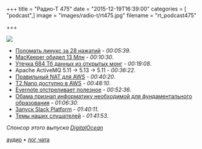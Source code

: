 +++
title = "Радио-Т 475"
date = "2015-12-19T16:39:00"
categories = [ "podcast",]
image = "images/radio-t/rt475.jpg"
filename = "rt_podcast475"

+++

![](https://radio-t.com/images/radio-t/rt475.jpg)

- [Поломать линукс за 28 нажатий](http://www.engadget.com/2015/12/18/log-into-most-any-linux-system-by-hitting-backspace-28-times/) - *00:05:39*.
- [MacKeeper обидел 13 Млн](http://www.cnet.com/news/mackeeper-exposes-personal-data-of-13-million-users/) - *00:10:30*.
- [Утечка 684 Тб данных из открытых монг](http://www.opennet.ru/opennews/art.shtml?num=43540) - *00:19:08*.
- Apache ActiveMQ 5.11 -> 5.13 -> 5.11 - *00:36:22*.
- [Правильный NAT для AWS](https://aws.amazon.com/blogs/aws/new-managed-nat-network-address-translation-gateway-for-aws/) - *00:40:20*.
- [T2.Nano доступно в AWS](https://aws.amazon.com/blogs/aws/ec2-update-t2-nano-instances-now-available/) - *00:48:10*.
- [Evernote отстреливает полезное](http://techcrunch.com/2015/12/17/rip-skitch/) - *00:52:36*.
- [Обама признал информатику необходимой для фундаментального образования](http://geektimes.ru/post/267406/) - *01:06:30*.
- [Запуск Slack Platform](http://slackhq.com/post/134878632730/launch-platform) - *01:40:11*.
- [Темы наших слушателей](https://radio-t.com/p/2015/12/15/prep-475/) - *01:41:53*.

_Спонсор этого выпуска [DigitalOcean](https://do.co/radiot)_

[аудио](https://cdn.radio-t.com/rt_podcast475.mp3) • [лог чата](http://chat.radio-t.com/logs/radio-t-475.html)
<audio src="https://cdn.radio-t.com/rt_podcast475.mp3" preload="none"></audio>
